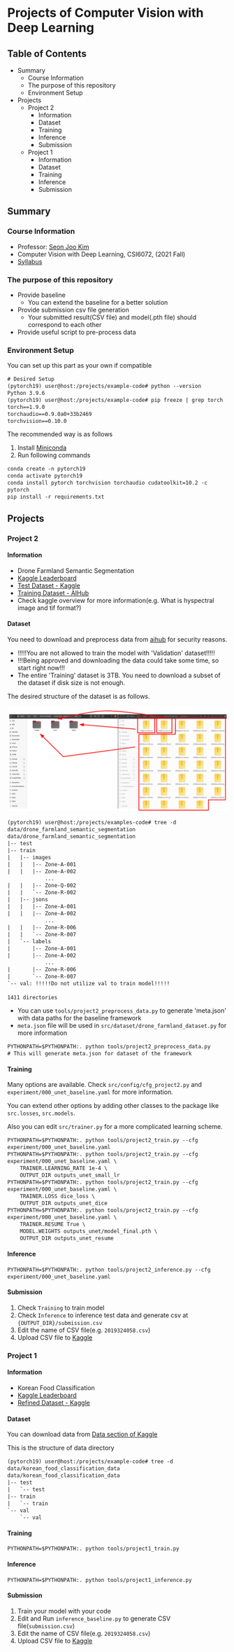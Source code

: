 #  Projects of Computer Vision with Deep Learning

## Table of Contents

- Summary
    - Course Information
    - The purpose of this repository
    - Environment Setup
- Projects
    - Project 2
        - Information
        - Dataset
        - Training
        - Inference
        - Submission
    - Project 1
        - Information
        - Dataset
        - Training
        - Inference
        - Submission

## Summary

### Course Information

- Professor: [Seon Joo Kim](https://sites.google.com/site/seonjookim/)
- Computer Vision with Deep Learning, CSI6072, (2021 Fall)
- [Syllabus](ysweb.yonsei.ac.kr:8888/curri120601/curri_pop2.jsp?&hakno=CSI6702&bb=01&sbb=00&domain=A&startyy=2021&hakgi=2&ohak=10421)

### The purpose of this repository

- Provide baseline
    - You can extend the baseline for a better solution
- Provide submission csv file generation
    - Your submitted result(CSV file) and model(.pth file) should correspond to each other
- Provide useful script to pre-process data

### Environment Setup

You can set up this part as your own if compatible

```
# Desired Setup
(pytorch19) user@host:/projects/example-code# python --version
Python 3.9.6
(pytorch19) user@host:/projects/example-code# pip freeze | grep torch
torch==1.9.0
torchaudio==0.9.0a0+33b2469
torchvision==0.10.0
```

The recommended way is as follows

1. Install [Miniconda](https://docs.conda.io/en/latest/miniconda.html)
2. Run following commands

```
conda create -n pytorch19
conda activate pytorch19
conda install pytorch torchvision torchaudio cudatoolkit=10.2 -c pytorch
pip install -r requirements.txt
```

## Projects

### Project 2

#### Information

- Drone Farmland Semantic Segmentation
- [Kaggle Leaderboard](https://www.kaggle.com/c/yonsei-csi6702-2021fall-project2/leaderboard)
- [Test Dataset - Kaggle](https://www.kaggle.com/c/yonsei-csi6702-2021fall-project2/data)
- [Training Dataset - AIHub](https://aihub.or.kr/aidata/30725)
- Check kaggle overview for more information(e.g. What is hyspectral image and tif format?)

#### Dataset

You need to download and preprocess data from [aihub](https://aihub.or.kr/aidata/30725) for security reasons.

- !!!!!You are not allowed to train the model with 'Validation' dataset!!!!!
- !!!Being approved and downloading the data could take some time, so start right now!!!
- The entire 'Training' dataset is 3TB. You need to download a subset of the dataset if disk size is not enough.

The desired structure of the dataset is as follows.

![image_unzip_data](images/image_unzip_data.png)

```
(pytorch19) user@host:/projects/examples-code# tree -d data/drone_farmland_semantic_segmentation
data/drone_farmland_semantic_segmentation
|-- test
|-- train
|   |-- images
|   |   |-- Zone-A-001
|   |   |-- Zone-A-002
            ...
|   |   |-- Zone-Q-002
|   |   `-- Zone-R-002
|   |-- jsons
|   |   |-- Zone-A-001
|   |   |-- Zone-A-002
            ...
|   |   |-- Zone-R-006
|   |   `-- Zone-R-007
|   `-- labels
|       |-- Zone-A-001
|       |-- Zone-A-002
            ...
|       |-- Zone-R-006
|       `-- Zone-R-007
`-- val: !!!!!Do not utilize val to train model!!!!!

1411 directories
```

- You can use `tools/project2_preprocess_data.py` to generate 'meta.json' with data paths for the baseline framework
- `meta.json` file will be used in `src/dataset/drone_farmland_dataset.py` for more information

```
PYTHONPATH=$PYTHONPATH:. python tools/project2_preprocess_data.py
# This will generate meta.json for dataset of the framework
```

#### Training

Many options are available. Check `src/config/cfg_project2.py` and `experiment/000_unet_baseline.yaml` for more information.

You can extend other options by adding other classes to the package like `src.losses`, `src.models`.

Also you can edit `src/trainer.py` for a more complicated learning scheme.

```
PYTHONPATH=$PYTHONPATH:. python tools/project2_train.py --cfg experiment/000_unet_baseline.yaml
PYTHONPATH=$PYTHONPATH:. python tools/project2_train.py --cfg experiment/000_unet_baseline.yaml \
    TRAINER.LEARNING_RATE 1e-4 \
    OUTPUT_DIR outputs_unet_small_lr
PYTHONPATH=$PYTHONPATH:. python tools/project2_train.py --cfg experiment/000_unet_baseline.yaml \
    TRAINER.LOSS dice_loss \
    OUTPUT_DIR outputs_unet_dice
PYTHONPATH=$PYTHONPATH:. python tools/project2_train.py --cfg experiment/000_unet_baseline.yaml \
    TRAINER.RESUME True \
    MODEL.WEIGHTS outputs_unet/model_final.pth \
    OUTPUT_DIR outputs_unet_resume
```

#### Inference

```
PYTHONPATH=$PYTHONPATH:. python tools/project2_inference.py --cfg experiment/000_unet_baseline.yaml
```

#### Submission

1. Check `Training` to train model
2. Check `Inference` to inference test data and generate csv at `{OUTPUT_DIR}/submission.csv`
3. Edit the name of CSV file(e.g. `2019324058.csv`)
4. Upload CSV file to [Kaggle](https://www.kaggle.com/c/yonsei-csi6702-2021fall-project2/overview)

### Project 1

#### Information

- Korean Food Classification
- [Kaggle Leaderboard](https://www.kaggle.com/c/yonsei-csi6702-2021fall-project1/leaderboard)
- [Refined Dataset - Kaggle](https://www.kaggle.com/c/yonsei-csi6702-2021fall-project1/data)


#### Dataset

You can download data from [Data section of Kaggle](https://www.kaggle.com/c/yonsei-csi6702-2021fall-project1/data)

This is the structure of data directory

```
(pytorch19) user@host:/projects/example-code# tree -d data/korean_food_classification_data 
data/korean_food_classification_data
|-- test
|   `-- test
|-- train
|   `-- train
`-- val
    `-- val
```

#### Training

```
PYTHONPATH=$PYTHONPATH:. python tools/project1_train.py
```

#### Inference

```
PYTHONPATH=$PYTHONPATH:. python tools/project1_inference.py
```

#### Submission

1. Train your model with your code
2. Edit and Run `inference_baseline.py` to generate CSV file(`submission.csv`)
3. Edit the name of CSV file(e.g. `2019324058.csv`)
4. Upload CSV file to [Kaggle](https://www.kaggle.com/c/yonsei-csi6702-2021fall-project1/overview)
